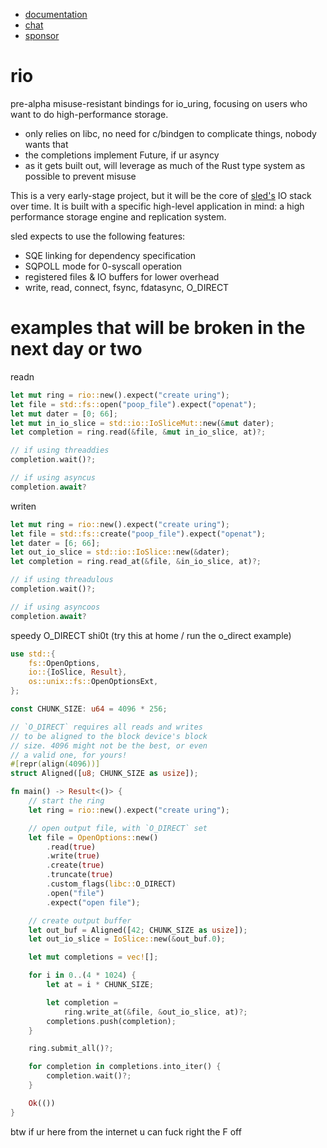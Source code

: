 * [documentation](https://docs.rs/rio)
* [chat](https://discord.gg/Z6VsXds)
* [sponsor](https://github.com/sponsors/spacejam)

# rio

pre-alpha misuse-resistant bindings for io_uring, focusing
on users who want to do high-performance storage.

* only relies on libc, no need for c/bindgen to complicate things, nobody wants that
* the completions implement Future, if ur asyncy
* as it gets built out, will leverage as much of the Rust type system as possible to prevent misuse

This is a very early-stage project, but it will
be the core of [sled's](http://sled.rs) IO stack
over time. It is built with a specific high-level
application in mind: a high performance storage
engine and replication system.

sled expects to use the following features:

* SQE linking for dependency specification
* SQPOLL mode for 0-syscall operation
* registered files & IO buffers for lower overhead
* write, read, connect, fsync, fdatasync, O_DIRECT

# examples that will be broken in the next day or two

readn

```rust
let mut ring = rio::new().expect("create uring");
let file = std::fs::open("poop_file").expect("openat");
let mut dater = [0; 66];
let mut in_io_slice = std::io::IoSliceMut::new(&mut dater);
let completion = ring.read(&file, &mut in_io_slice, at)?;

// if using threaddies
completion.wait()?;

// if using asyncus
completion.await?
```

writen

```rust
let mut ring = rio::new().expect("create uring");
let file = std::fs::create("poop_file").expect("openat");
let dater = [6; 66];
let out_io_slice = std::io::IoSlice::new(&dater);
let completion = ring.read_at(&file, &in_io_slice, at)?;

// if using threadulous
completion.wait()?;

// if using asyncoos
completion.await?
```

speedy O_DIRECT shi0t (try this at home / run the o_direct example)

```rust
use std::{
    fs::OpenOptions,
    io::{IoSlice, Result},
    os::unix::fs::OpenOptionsExt,
};

const CHUNK_SIZE: u64 = 4096 * 256;

// `O_DIRECT` requires all reads and writes
// to be aligned to the block device's block
// size. 4096 might not be the best, or even
// a valid one, for yours!
#[repr(align(4096))]
struct Aligned([u8; CHUNK_SIZE as usize]);

fn main() -> Result<()> {
    // start the ring
    let ring = rio::new().expect("create uring");

    // open output file, with `O_DIRECT` set
    let file = OpenOptions::new()
        .read(true)
        .write(true)
        .create(true)
        .truncate(true)
        .custom_flags(libc::O_DIRECT)
        .open("file")
        .expect("open file");

    // create output buffer
    let out_buf = Aligned([42; CHUNK_SIZE as usize]);
    let out_io_slice = IoSlice::new(&out_buf.0);

    let mut completions = vec![];

    for i in 0..(4 * 1024) {
        let at = i * CHUNK_SIZE;

        let completion =
            ring.write_at(&file, &out_io_slice, at)?;
        completions.push(completion);
    }

    ring.submit_all()?;

    for completion in completions.into_iter() {
        completion.wait()?;
    }

    Ok(())
}
```

btw if ur here from the internet u can fuck right the F off
